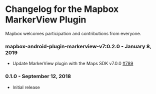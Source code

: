 # Changelog for the Mapbox MarkerView Plugin

Mapbox welcomes participation and contributions from everyone.

### mapbox-android-plugin-markerview-v7:0.2.0 - January 8, 2019
- Update MarkerView plugin with the Maps SDK v7.0.0 [#789](https://github.com/mapbox/mapbox-plugins-android/pull/789)

### 0.1.0 - September 12, 2018
- Initial release
